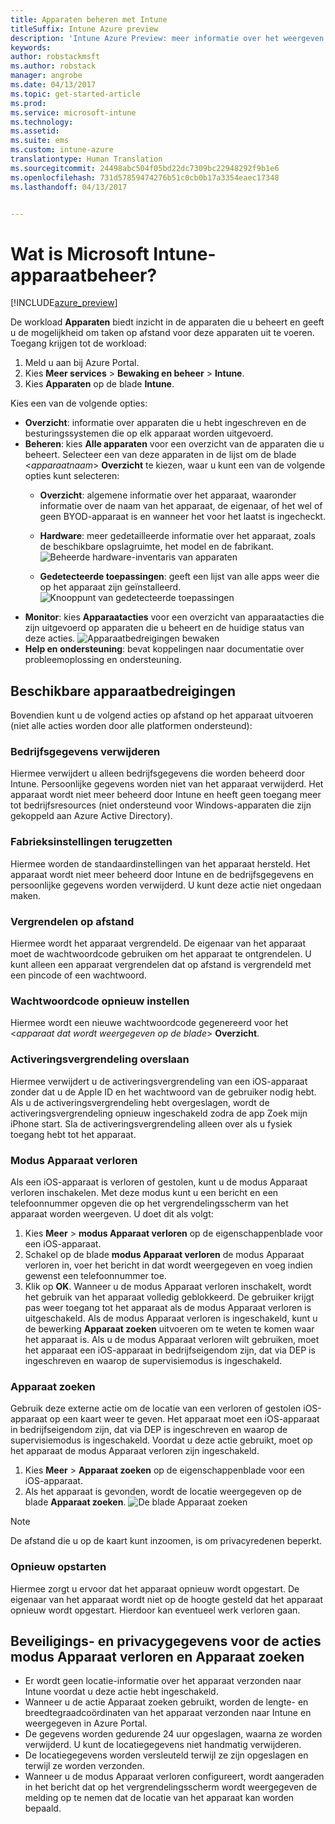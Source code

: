 ```yaml
---
title: Apparaten beheren met Intune
titleSuffix: Intune Azure preview
description: 'Intune Azure Preview: meer informatie over het weergeven van apparaten die u met Intune beheert en verschillende bewerkingen die u op deze apparaten kunt uitvoeren.'
keywords: 
author: robstackmsft
ms.author: robstack
manager: angrobe
ms.date: 04/13/2017
ms.topic: get-started-article
ms.prod: 
ms.service: microsoft-intune
ms.technology: 
ms.assetid: 
ms.suite: ems
ms.custom: intune-azure
translationtype: Human Translation
ms.sourcegitcommit: 24498abc504f05bd22dc7309bc22948292f9b1e6
ms.openlocfilehash: 731d57859474276b51c0cb0b17a3354eaec17348
ms.lasthandoff: 04/13/2017


---
```


# <a name="what-is-microsoft-intune-device-management"></a>Wat is Microsoft Intune-apparaatbeheer? 


[!INCLUDE[azure_preview](../includes/azure_preview.md)]

De workload **Apparaten** biedt inzicht in de apparaten die u beheert en geeft u de mogelijkheid om taken op afstand voor deze apparaten uit te voeren. Toegang krijgen tot de workload:

1. Meld u aan bij Azure Portal.
2. Kies **Meer services** > **Bewaking en beheer** > **Intune**.
3. Kies **Apparaten** op de blade **Intune**.

Kies een van de volgende opties:

- **Overzicht**: informatie over apparaten die u hebt ingeschreven en de besturingssystemen die op elk apparaat worden uitgevoerd.
- **Beheren**: kies **Alle apparaten** voor een overzicht van de apparaten die u beheert.
    Selecteer een van deze apparaten in de lijst om de blade <*apparaatnaam*> **Overzicht** te kiezen, waar u kunt een van de volgende opties kunt selecteren:
    - **Overzicht**: algemene informatie over het apparaat, waaronder informatie over de naam van het apparaat, de eigenaar, of het wel of geen BYOD-apparaat is en wanneer het voor het laatst is ingecheckt. 
                
    - **Hardware**: meer gedetailleerde informatie over het apparaat, zoals de beschikbare opslagruimte, het model en de fabrikant.
    ![Beheerde hardware-inventaris van apparaten](./media/hardware-inventory.png)
    - **Gedetecteerde toepassingen**: geeft een lijst van alle apps weer die op het apparaat zijn geïnstalleerd.
    ![Knooppunt van gedetecteerde toepassingen](./media/detected-applications.png)
- **Monitor**: kies **Apparaatacties** voor een overzicht van apparaatacties die zijn uitgevoerd op apparaten die u beheert en de huidige status van deze acties.
![Apparaatbedreigingen bewaken](./media/monitor-device-actions.png)
- **Help en ondersteuning**: bevat koppelingen naar documentatie over probleemoplossing en ondersteuning.

## <a name="available-device-actions"></a>Beschikbare apparaatbedreigingen

Bovendien kunt u de volgend acties op afstand op het apparaat uitvoeren (niet alle acties worden door alle platformen ondersteund):

### <a name="remove-company-data"></a>**Bedrijfsgegevens verwijderen**
Hiermee verwijdert u alleen bedrijfsgegevens die worden beheerd door Intune. Persoonlijke gegevens worden niet van het apparaat verwijderd. Het apparaat wordt niet meer beheerd door Intune en heeft geen toegang meer tot bedrijfsresources (niet ondersteund voor Windows-apparaten die zijn gekoppeld aan Azure Active Directory).

### <a name="factory-reset"></a>**Fabrieksinstellingen terugzetten**
Hiermee worden de standaardinstellingen van het apparaat hersteld. Het apparaat wordt niet meer beheerd door Intune en de bedrijfsgegevens en persoonlijke gegevens worden verwijderd. U kunt deze actie niet ongedaan maken.

### <a name="remote-lock"></a>**Vergrendelen op afstand**
Hiermee wordt het apparaat vergrendeld. De eigenaar van het apparaat moet de wachtwoordcode gebruiken om het apparaat te ontgrendelen. U kunt alleen een apparaat vergrendelen dat op afstand is vergrendeld met een pincode of een wachtwoord.

### <a name="reset-passcode"></a>**Wachtwoordcode opnieuw instellen**
Hiermee wordt een nieuwe wachtwoordcode gegenereerd voor het <*apparaat dat wordt weergegeven op de blade*> **Overzicht**.

### <a name="bypass-activation-lock"></a>**Activeringsvergrendeling overslaan**
Hiermee verwijdert u de activeringsvergrendeling van een iOS-apparaat zonder dat u de Apple ID en het wachtwoord van de gebruiker nodig hebt. Als u de activeringsvergrendeling hebt overgeslagen, wordt de activeringsvergrendeling opnieuw ingeschakeld zodra de app Zoek mijn iPhone start. Sla de activeringsvergrendeling alleen over als u fysiek toegang hebt tot het apparaat.

### <a name="lost-mode"></a>**Modus Apparaat verloren**
Als een iOS-apparaat is verloren of gestolen, kunt u de modus Apparaat verloren inschakelen. Met deze modus kunt u een bericht en een telefoonnummer opgeven die op het vergrendelingsscherm van het apparaat worden weergeven. U doet dit als volgt:
1.    Kies **Meer** > **modus Apparaat verloren** op de eigenschappenblade voor een iOS-apparaat.
2.    Schakel op de blade **modus Apparaat verloren** de modus Apparaat verloren in, voer het bericht in dat wordt weergegeven en voeg indien gewenst een telefoonnummer toe.
3.    Klik op **OK**.
Wanneer u de modus Apparaat verloren inschakelt, wordt het gebruik van het apparaat volledig geblokkeerd. De gebruiker krijgt pas weer toegang tot het apparaat als de modus Apparaat verloren is uitgeschakeld. Als de modus Apparaat verloren is ingeschakeld, kunt u de bewerking **Apparaat zoeken** uitvoeren om te weten te komen waar het apparaat is.
Als u de modus Apparaat verloren wilt gebruiken, moet het apparaat een iOS-apparaat in bedrijfseigendom zijn, dat via DEP is ingeschreven en waarop de supervisiemodus is ingeschakeld.

### <a name="locate-device"></a>**Apparaat zoeken**
Gebruik deze externe actie om de locatie van een verloren of gestolen iOS-apparaat op een kaart weer te geven. Het apparaat moet een iOS-apparaat in bedrijfseigendom zijn, dat via DEP is ingeschreven en waarop de supervisiemodus is ingeschakeld. Voordat u deze actie gebruikt, moet op het apparaat de modus Apparaat verloren zijn ingeschakeld.
1.    Kies **Meer** > **Apparaat zoeken** op de eigenschappenblade voor een iOS-apparaat.
2.    Als het apparaat is gevonden, wordt de locatie weergegeven op de blade **Apparaat zoeken**. 
    ![De blade Apparaat zoeken](./media/locate-device.png)

>[!NOTE]
>De afstand die u op de kaart kunt inzoomen, is om privacyredenen beperkt.

### <a name="restart"></a>**Opnieuw opstarten**
Hiermee zorgt u ervoor dat het apparaat opnieuw wordt opgestart. De eigenaar van het apparaat wordt niet op de hoogte gesteld dat het apparaat opnieuw wordt opgestart. Hierdoor kan eventueel werk verloren gaan.


## <a name="security-and-privacy-information-for-the-lost-mode-and-locate-device-actions"></a>Beveiligings- en privacygegevens voor de acties modus Apparaat verloren en Apparaat zoeken
- Er wordt geen locatie-informatie over het apparaat verzonden naar Intune voordat u deze actie hebt ingeschakeld.
- Wanneer u de actie Apparaat zoeken gebruikt, worden de lengte- en breedtegraadcoördinaten van het apparaat verzonden naar Intune en weergegeven in Azure Portal.
- De gegevens worden gedurende 24 uur opgeslagen, waarna ze worden verwijderd. U kunt de locatiegegevens niet handmatig verwijderen.
- De locatiegegevens worden versleuteld terwijl ze zijn opgeslagen en terwijl ze worden verzonden.
- Wanneer u de modus Apparaat verloren configureert, wordt aangeraden in het bericht dat op het vergrendelingsscherm wordt weergegeven de melding op te nemen dat de locatie van het apparaat kan worden bepaald.

